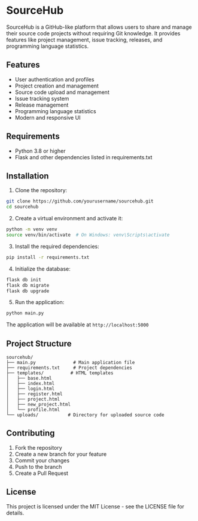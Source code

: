 # SourceHub

SourceHub is a GitHub-like platform that allows users to share and manage their source code projects without requiring Git knowledge. It provides features like project management, issue tracking, releases, and programming language statistics.

## Features

- User authentication and profiles
- Project creation and management
- Source code upload and management
- Issue tracking system
- Release management
- Programming language statistics
- Modern and responsive UI

## Requirements

- Python 3.8 or higher
- Flask and other dependencies listed in requirements.txt

## Installation

1. Clone the repository:
```bash
git clone https://github.com/yourusername/sourcehub.git
cd sourcehub
```

2. Create a virtual environment and activate it:
```bash
python -m venv venv
source venv/bin/activate  # On Windows: venv\Scripts\activate
```

3. Install the required dependencies:
```bash
pip install -r requirements.txt
```

4. Initialize the database:
```bash
flask db init
flask db migrate
flask db upgrade
```

5. Run the application:
```bash
python main.py
```

The application will be available at `http://localhost:5000`

## Project Structure

```
sourcehub/
├── main.py              # Main application file
├── requirements.txt     # Project dependencies
├── templates/          # HTML templates
│   ├── base.html
│   ├── index.html
│   ├── login.html
│   ├── register.html
│   ├── project.html
│   ├── new_project.html
│   └── profile.html
└── uploads/           # Directory for uploaded source code
```

## Contributing

1. Fork the repository
2. Create a new branch for your feature
3. Commit your changes
4. Push to the branch
5. Create a Pull Request

## License

This project is licensed under the MIT License - see the LICENSE file for details. 